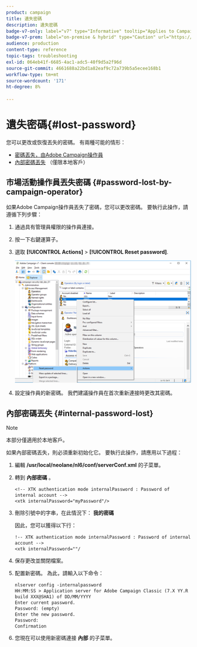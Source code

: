```yaml
---
product: campaign
title: 遺失密碼
description: 遺失密碼
badge-v7-only: label="v7" type="Informative" tooltip="Applies to Campaign Classic v7 only"
badge-v7-prem: label="on-premise & hybrid" type="Caution" url="https://experienceleague.adobe.com/docs/campaign-classic/using/installing-campaign-classic/architecture-and-hosting-models/hosting-models-lp/hosting-models.html" tooltip="Applies to on-premise and hybrid deployments only"
audience: production
content-type: reference
topic-tags: troubleshooting
exl-id: 064eb41f-6685-4ac1-adc5-40f9d5a2f96d
source-git-commit: 4661688a22bd1a82eaf9c72a739b5a5ecee168b1
workflow-type: tm+mt
source-wordcount: '171'
ht-degree: 8%

---
```


# 遺失密碼{#lost-password}



您可以更改或恢復丟失的密碼。
有兩種可能的情形：

* [密碼丟失，由Adobe Campaign操作員](#password-lost-by-campaign-operator)
* [內部密碼丟失](#internal-password-lost) （僅限本地客戶）

## 市場活動操作員丟失密碼 {#password-lost-by-campaign-operator}

如果Adobe Campaign操作員丟失了密碼，您可以更改密碼。
要執行此操作，請遵循下列步驟：

1. 通過具有管理員權限的操作員連接。
1. 按一下右鍵運算子。
1. 選取 **[!UICONTROL Actions]** > **[!UICONTROL Reset password]**.

   ![](assets/operator-passwd.png)

1. 設定操作員的新密碼。 我們建議操作員在首次重新連接時更改其密碼。

## 內部密碼丟失 {#internal-password-lost}

>[!NOTE]
>
>本部分僅適用於本地客戶。

如果內部密碼丟失，則必須重新初始化它。
要執行此操作，請應用以下過程：

1. 編輯 **/usr/local/neolane/nl6/conf/serverConf.xml** 的子菜單。

1. 轉到 **內部密碼** 。

   ```
   <!-- XTK authentication mode internalPassword : Password of internal account -->
   <xtk internalPassword="myPassword"/>
   ```

1. 刪除引號中的字串，在此情況下： **我的密碼**

   因此，您可以獲得以下行：

   ```
   !-- XTK authentication mode internalPassword : Password of internal account -->
   <xtk internalPassword=""/
   ```

1. 保存更改並關閉檔案。

1. 配置新密碼。 為此，請輸入以下命令：

   ```
   nlserver config -internalpassword
   HH:MM:SS > Application server for Adobe Campaign Classic (7.X YY.R build XXX@SHA1) of DD/MM/YYYY
   Enter current password.
   Password: (empty)
   Enter the new password.
   Password: 
   Confirmation 
   ```

1. 您現在可以使用新密碼連接 **內部** 的子菜單。
